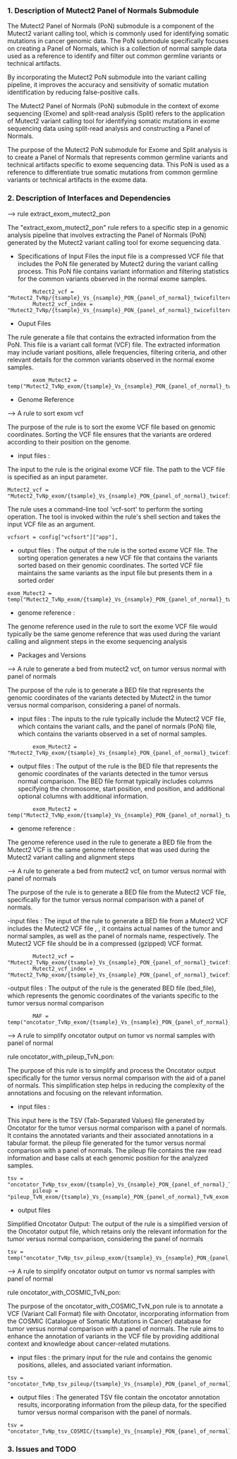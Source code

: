 ### 1. Description of Mutect2 Panel of Normals Submodule

The Mutect2 Panel of Normals (PoN) submodule is a component of the Mutect2 variant calling tool, which is commonly used for identifying somatic mutations in cancer genomic data. The PoN submodule specifically focuses on creating a Panel of Normals, which is a collection of normal sample data used as a reference to identify and filter out common germline variants or technical artifacts.

By incorporating the Mutect2 PoN submodule into the variant calling pipeline, it improves the accuracy and sensitivity of somatic mutation identification by reducing false-positive calls.

The Mutect2 Panel of Normals (PoN) submodule in the context of exome sequencing (Exome) and split-read analysis (Split) refers to the application of Mutect2 variant calling tool for identifying somatic mutations in exome sequencing data using split-read analysis and constructing a Panel of Normals.

The purpose of the Mutect2 PoN submodule for Exome and Split analysis is to create a Panel of Normals that represents common germline variants and technical artifacts specific to exome sequencing data. This PoN is used as a reference to differentiate true somatic mutations from common germline variants or technical artifacts in the exome data.

### 2. Description of Interfaces and Dependencies

--> rule extract_exom_mutect2_pon

The "extract_exom_mutect2_pon" rule refers to a specific step in a genomic analysis pipeline that involves extracting the Panel of Normals (PoN) generated by the Mutect2 variant calling tool for exome sequencing data.

- Specifications of Input Files
the input file is a compressed VCF file that includes the PoN file generated by Mutect2 during the variant calling process. This PoN file contains variant information and filtering statistics for the common variants observed in the normal exome samples.
```
        Mutect2_vcf = "Mutect2_TvNp/{tsample}_Vs_{nsample}_PON_{panel_of_normal}_twicefiltered_TvNp.vcf.gz",
        Mutect2_vcf_index = "Mutect2_TvNp/{tsample}_Vs_{nsample}_PON_{panel_of_normal}_twicefiltered_TvNp.vcf.gz.tbi"
```
- Ouput Files

The rule generate a file that contains the extracted information from the PoN. This file is a variant call format (VCF) file. The extracted information may include variant positions, allele frequencies, filtering criteria, and other relevant details for the common variants observed in the normal exome samples.
```
        exom_Mutect2 = temp("Mutect2_TvNp_exom/{tsample}_Vs_{nsample}_PON_{panel_of_normal}_twicefiltered_TvNp_exom_unsorted.vcf.gz")
```
- Genome Reference

--> A rule to sort exom vcf

The purpose of the rule is to sort the exome VCF file based on genomic coordinates. Sorting the VCF file ensures that the variants are ordered according to their position on the genome.

- input files :

The input to the rule is the original exome VCF file. The path to the VCF file is specified as an input parameter.
```
Mutect2_vcf = "Mutect2_TvNp_exom/{tsample}_Vs_{nsample}_PON_{panel_of_normal}_twicefiltered_TvNp_exom_unsorted.vcf.gz"
```
The rule uses a command-line tool 'vcf-sort' to perform the sorting operation. The tool is invoked within the rule's shell section and takes the input VCF file as an argument.
```
vcfsort = config["vcfsort"]["app"],
```
- output files :
The output of the rule is the sorted exome VCF file. 
The sorting operation generates a new VCF file that contains the variants sorted based on their genomic coordinates. The sorted VCF file maintains the same variants as the input file but presents them in a sorted order
```
exom_Mutect2 = temp("Mutect2_TvNp_exom/{tsample}_Vs_{nsample}_PON_{panel_of_normal}_twicefiltered_TvNp_exom.vcf.gz")
```
- genome reference :

The genome reference used in the rule to sort the exome VCF file would typically be the same genome reference that was used during the variant calling and alignment steps in the exome sequencing analysis

- Packages and Versions

--> A rule to generate a bed from mutect2 vcf, on tumor versus normal with panel of normals

The purpose of the rule is to generate a BED file that represents the genomic coordinates of the variants detected by Mutect2 in the tumor versus normal comparison, considering a panel of normals.

- input files :
The inputs to the rule typically include the Mutect2 VCF file, which contains the variant calls, and the panel of normals (PoN) file, which contains the variants observed in a set of normal samples.
```
        exom_Mutect2 = "Mutect2_TvNp_exom/{tsample}_Vs_{nsample}_PON_{panel_of_normal}_twicefiltered_TvNp_exom.vcf.gz"
```
- output files :
The output of the rule is the BED file that represents the genomic coordinates of the variants detected in the tumor versus normal comparison. The BED file format typically includes columns specifying the chromosome, start position, end position, and additional optional columns with additional information.
```
        exom_Mutect2 = temp("Mutect2_TvNp_exom/{tsample}_Vs_{nsample}_PON_{panel_of_normal}_twicefiltered_TvNp_exom.vcf.gz.tbi")
```
- genome reference :

The genome reference used in the rule to generate a BED file from the Mutect2 VCF is the same genome reference that was used during the Mutect2 variant calling and alignment steps

--> A rule to generate a bed from mutect2 vcf, on tumor versus normal with panel of normals

The purpose of the rule is to generate a BED file from the Mutect2 VCF file, specifically for the tumor versus normal comparison with a panel of normals.

-input files :
The input of the rule to generate a BED file from a Mutect2 VCF includes the Mutect2 VCF file , , it contains actual names of the tumor and normal samples, as well as the panel of normals name, respectively. The Mutect2 VCF file should be in a compressed (gzipped) VCF format.
```
        Mutect2_vcf = "Mutect2_TvNp_exom/{tsample}_Vs_{nsample}_PON_{panel_of_normal}_twicefiltered_TvNp_exom.vcf.gz",
        Mutect2_vcf_index = "Mutect2_TvNp_exom/{tsample}_Vs_{nsample}_PON_{panel_of_normal}_twicefiltered_TvNp_exom.vcf.gz.tbi"
```
-output files :
The output of the rule is the generated BED file (bed_file), which represents the genomic coordinates of the variants specific to the tumor versus normal comparison 
```
        MAF = temp("oncotator_TvNp_exom/{tsample}_Vs_{nsample}_PON_{panel_of_normal}_annotated_TvNp_exom.TCGAMAF")
```
--> A rule to simplify oncotator output on tumor vs normal samples with panel of normal

rule oncotator_with_pileup_TvN_pon:

The purpose of this rule is to simplify and process the Oncotator output specifically for the tumor versus normal comparison with the aid of a panel of normals. This simplification step helps in reducing the complexity of the annotations and focusing on the relevant information.

- input files :

This input here is the TSV (Tab-Separated Values) file generated by Oncotator for the tumor versus normal comparison with a panel of normals. It contains the annotated variants and their associated annotations in a tabular format.
the pileup file generated for the tumor versus normal comparison with a panel of normals. The pileup file contains the raw read information and base calls at each genomic position for the analyzed samples.
```
tsv = "oncotator_TvNp_tsv_exom/{tsample}_Vs_{nsample}_PON_{panel_of_normal}_TvNp_exom.tsv",
        pileup = "pileup_TvN_exom/{tsample}_Vs_{nsample}_PON_{panel_of_normal}_TvN_exom.pileup.gz"
```

- output files 

Simplified Oncotator Output: The output of the rule is a simplified version of the Oncotator output file, which retains only the relevant information for the tumor versus normal comparison, considering the panel of normals
```
tsv = temp("oncotator_TvNp_tsv_pileup_exom/{tsample}_Vs_{nsample}_PON_{panel_of_normal}_TvNp_with_pileup_exom.tsv")
```

--> A rule to simplify oncotator output on tumor vs normal samples with panel of normal

rule oncotator_with_COSMIC_TvN_pon:

The purpose of the oncotator_with_COSMIC_TvN_pon rule is to annotate a VCF (Variant Call Format) file with Oncotator, incorporating information from the COSMIC (Catalogue of Somatic Mutations in Cancer) database for tumor versus normal comparison with a panel of normals. The rule aims to enhance the annotation of variants in the VCF file by providing additional context and knowledge about cancer-related mutations.

- input files :
the primary input for the rule and contains the genomic positions, alleles, and associated variant information.
```
tsv = "oncotator_TvNp_tsv_pileup/{tsample}_Vs_{nsample}_PON_{panel_of_normal}_TvNp_with_pileup.tsv"
```
- output files :
The generated TSV file contain the oncotator annotation results, incorporating information from the pileup data, for the specified tumor versus normal comparison with the panel of normals.
```
tsv = "oncotator_TvNp_tsv_COSMIC/{tsample}_Vs_{nsample}_PON_{panel_of_normal}_TvNp_with_COSMIC.tsv"
```
### 3. Issues and TODO
